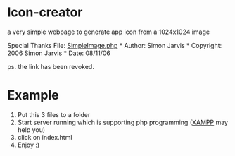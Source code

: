 # Icon-creator
a very simple webpage to generate app icon from a 1024x1024 image

Special Thanks
File: <a href="http://www.white-hat-web-design.co.uk/articles/php-image-resizing.php">SimpleImage.php</a> * Author: Simon Jarvis * Copyright: 2006 Simon Jarvis * Date: 08/11/06

ps. the link has been revoked.

# Example
1. Put this 3 files to a folder
2. Start server running which is supporting php programming (<a href="https://www.apachefriends.org/index.html">XAMPP</a> may help you)
3. click on index.html
4. Enjoy :)
